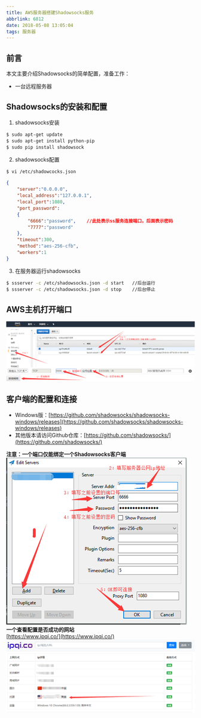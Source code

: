 ```yaml
---
title: AWS服务器搭建Shadowsocks服务
abbrlink: 6812
date: 2018-05-08 13:05:04
tags: 服务器
---
```

## 前言
本文主要介绍Shadowsocks的简单配置，准备工作：
- 一台远程服务器

## Shadowsocks的安装和配置
1. shadowsocks安装
``` bash
$ sudo apt-get update
$ sudo apt-get install python-pip
$ sudo pip install shadowsock
```
<!--More-->

2. shadowsocks配置
``` bash
$ vi /etc/shadowcocks.json
```

``` json
{
    "server":"0.0.0.0",
    "local_address":"127.0.0.1",
    "local_port":1080,
    "port_password":
    {
        "6666":"password",    //此处表示ss服务连接端口，后面表示密码
        "7777":"password"
    },
    "timeout":300,
    "method":"aes-256-cfb",
    "workers":1
}
```

3. 在服务器运行shadowsocks
``` bash
$ ssserver -c /etc/shadowsocks.json -d start   //后台运行
$ ssserver -c /etc/shadowsocks.json -d stop    //后台停止
```

## AWS主机打开端口

![AWS打开端口帮助](aws-shadowsocks/AWS_1.png)  
![AWS打开端口帮助](aws-shadowsocks/AWS_2.png)

## 客户端的配置和连接
- Windows版：[https://github.com/shadowsocks/shadowsocks-windows/releases](https://github.com/shadowsocks/shadowsocks-windows/releases)
- 其他版本请访问Github仓库：[https://github.com/shadowsocks/](https://github.com/shadowsocks/)
  
**注意：一个端口仅能绑定一个Shadowsocks客户端**  
![SS设置](aws-shadowsocks/SS_1.png)  
**一个查看配置是否成功的网站**  
[https://www.ipqi.co/](https://www.ipqi.co/)  
![SS设置](aws-shadowsocks/SS_2.png)  
